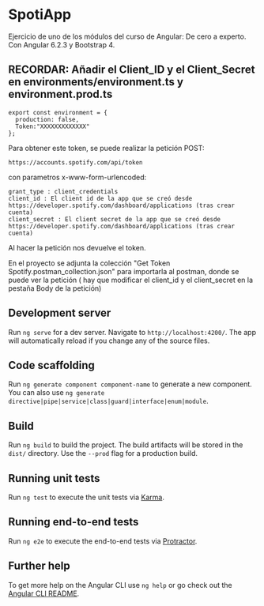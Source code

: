 # SpotiApp

Ejercicio de uno de los módulos del curso de Angular: De cero a experto. Con Angular 6.2.3 y Bootstrap 4.


## RECORDAR: Añadir el Client_ID y el Client_Secret en environments/environment.ts y environment.prod.ts

```
export const environment = {
  production: false,
  Token:"XXXXXXXXXXXXX"
};
```

Para obtener este token, se puede realizar la petición POST:

```
https://accounts.spotify.com/api/token
```

con parametros x-www-form-urlencoded:

```
grant_type : client_credentials
client_id : El client id de la app que se creó desde https://developer.spotify.com/dashboard/applications (tras crear cuenta)
client_secret : El client secret de la app que se creó desde https://developer.spotify.com/dashboard/applications (tras crear cuenta)
```

Al hacer la petición nos devuelve el token.

En el proyecto se adjunta la colección "Get Token Spotify.postman_collection.json" para importarla al postman, donde se puede ver la petición ( hay que modificar el client_id y el client_secret en la pestaña Body de la petición)


## Development server

Run `ng serve` for a dev server. Navigate to `http://localhost:4200/`. The app will automatically reload if you change any of the source files.

## Code scaffolding

Run `ng generate component component-name` to generate a new component. You can also use `ng generate directive|pipe|service|class|guard|interface|enum|module`.

## Build

Run `ng build` to build the project. The build artifacts will be stored in the `dist/` directory. Use the `--prod` flag for a production build.

## Running unit tests

Run `ng test` to execute the unit tests via [Karma](https://karma-runner.github.io).

## Running end-to-end tests

Run `ng e2e` to execute the end-to-end tests via [Protractor](http://www.protractortest.org/).

## Further help

To get more help on the Angular CLI use `ng help` or go check out the [Angular CLI README](https://github.com/angular/angular-cli/blob/master/README.md).
